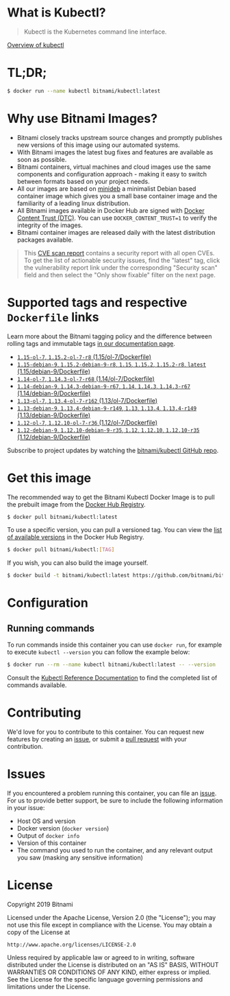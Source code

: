 
# What is Kubectl?

> Kubectl is the Kubernetes command line interface.

[Overview of kubectl](https://kubernetes.io/docs/reference/kubectl/overview/)

# TL;DR;

```bash
$ docker run --name kubectl bitnami/kubectl:latest
```

# Why use Bitnami Images?

* Bitnami closely tracks upstream source changes and promptly publishes new versions of this image using our automated systems.
* With Bitnami images the latest bug fixes and features are available as soon as possible.
* Bitnami containers, virtual machines and cloud images use the same components and configuration approach - making it easy to switch between formats based on your project needs.
* All our images are based on [minideb](https://github.com/bitnami/minideb) a minimalist Debian based container image which gives you a small base container image and the familiarity of a leading linux distribution.
* All Bitnami images available in Docker Hub are signed with [Docker Content Trust (DTC)](https://docs.docker.com/engine/security/trust/content_trust/). You can use `DOCKER_CONTENT_TRUST=1` to verify the integrity of the images.
* Bitnami container images are released daily with the latest distribution packages available.


> This [CVE scan report](https://quay.io/repository/bitnami/kubectl?tab=tags) contains a security report with all open CVEs. To get the list of actionable security issues, find the "latest" tag, click the vulnerability report link under the corresponding "Security scan" field and then select the "Only show fixable" filter on the next page.

# Supported tags and respective `Dockerfile` links

Learn more about the Bitnami tagging policy and the difference between rolling tags and immutable tags [in our documentation page](https://docs.bitnami.com/containers/how-to/understand-rolling-tags-containers/).


* [`1.15-ol-7`, `1.15.2-ol-7-r8` (1.15/ol-7/Dockerfile)](https://github.com/bitnami/bitnami-docker-kubectl/blob/1.15.2-ol-7-r8/1.15/ol-7/Dockerfile)
* [`1.15-debian-9`, `1.15.2-debian-9-r8`, `1.15`, `1.15.2`, `1.15.2-r8`, `latest` (1.15/debian-9/Dockerfile)](https://github.com/bitnami/bitnami-docker-kubectl/blob/1.15.2-debian-9-r8/1.15/debian-9/Dockerfile)
* [`1.14-ol-7`, `1.14.3-ol-7-r68` (1.14/ol-7/Dockerfile)](https://github.com/bitnami/bitnami-docker-kubectl/blob/1.14.3-ol-7-r68/1.14/ol-7/Dockerfile)
* [`1.14-debian-9`, `1.14.3-debian-9-r67`, `1.14`, `1.14.3`, `1.14.3-r67` (1.14/debian-9/Dockerfile)](https://github.com/bitnami/bitnami-docker-kubectl/blob/1.14.3-debian-9-r67/1.14/debian-9/Dockerfile)
* [`1.13-ol-7`, `1.13.4-ol-7-r162` (1.13/ol-7/Dockerfile)](https://github.com/bitnami/bitnami-docker-kubectl/blob/1.13.4-ol-7-r162/1.13/ol-7/Dockerfile)
* [`1.13-debian-9`, `1.13.4-debian-9-r149`, `1.13`, `1.13.4`, `1.13.4-r149` (1.13/debian-9/Dockerfile)](https://github.com/bitnami/bitnami-docker-kubectl/blob/1.13.4-debian-9-r149/1.13/debian-9/Dockerfile)
* [`1.12-ol-7`, `1.12.10-ol-7-r36` (1.12/ol-7/Dockerfile)](https://github.com/bitnami/bitnami-docker-kubectl/blob/1.12.10-ol-7-r36/1.12/ol-7/Dockerfile)
* [`1.12-debian-9`, `1.12.10-debian-9-r35`, `1.12`, `1.12.10`, `1.12.10-r35` (1.12/debian-9/Dockerfile)](https://github.com/bitnami/bitnami-docker-kubectl/blob/1.12.10-debian-9-r35/1.12/debian-9/Dockerfile)

Subscribe to project updates by watching the [bitnami/kubectl GitHub repo](https://github.com/bitnami/bitnami-docker-kubectl).

# Get this image

The recommended way to get the Bitnami Kubectl Docker Image is to pull the prebuilt image from the [Docker Hub Registry](https://hub.docker.com/r/bitnami/kubectl).

```bash
$ docker pull bitnami/kubectl:latest
```

To use a specific version, you can pull a versioned tag. You can view the [list of available versions](https://hub.docker.com/r/bitnami/kubectl/tags/) in the Docker Hub Registry.

```bash
$ docker pull bitnami/kubectl:[TAG]
```

If you wish, you can also build the image yourself.

```bash
$ docker build -t bitnami/kubectl:latest https://github.com/bitnami/bitnami-docker-kubectl.git
```

# Configuration

## Running commands

To run commands inside this container you can use `docker run`, for example to execute `kubectl --version` you can follow the example below:

```bash
$ docker run --rm --name kubectl bitnami/kubectl:latest -- --version
```

Consult the [Kubectl Reference Documentation](https://kubernetes.io/docs/reference/generated/kubectl/kubectl-commands) to find the completed list of commands available.

# Contributing

We'd love for you to contribute to this container. You can request new features by creating an [issue](https://github.com/bitnami/bitnami-docker-kubectl/issues), or submit a [pull request](https://github.com/bitnami/bitnami-docker-kubectl/pulls) with your contribution.

# Issues

If you encountered a problem running this container, you can file an [issue](https://github.com/bitnami/bitnami-docker-kubectl/issues). For us to provide better support, be sure to include the following information in your issue:

- Host OS and version
- Docker version (`docker version`)
- Output of `docker info`
- Version of this container
- The command you used to run the container, and any relevant output you saw (masking any sensitive information)

# License

Copyright 2019 Bitnami

Licensed under the Apache License, Version 2.0 (the "License");
you may not use this file except in compliance with the License.
You may obtain a copy of the License at

    http://www.apache.org/licenses/LICENSE-2.0

Unless required by applicable law or agreed to in writing, software
distributed under the License is distributed on an "AS IS" BASIS,
WITHOUT WARRANTIES OR CONDITIONS OF ANY KIND, either express or implied.
See the License for the specific language governing permissions and
limitations under the License.
